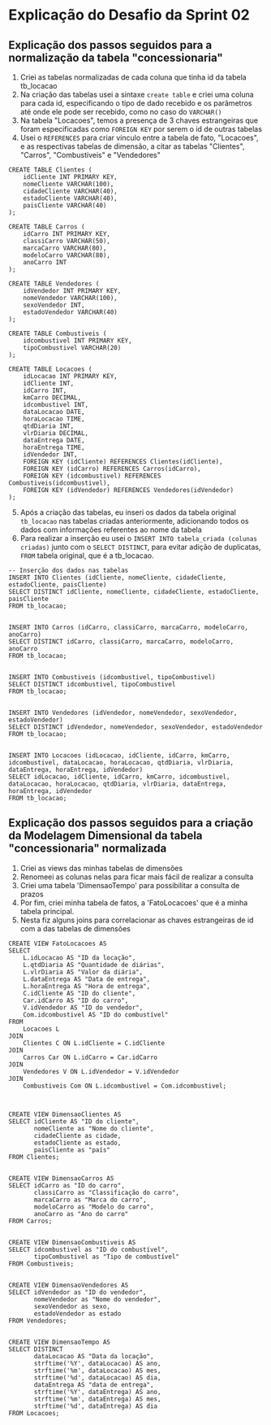 # Explicação do Desafio da Sprint 02 

## Explicação dos passos seguidos para a normalização da tabela "concessionaria"

1. Criei as tabelas normalizadas de cada coluna que tinha id da tabela tb_locacao
2. Na criação das tabelas usei a sintaxe `create table` e criei uma coluna para cada id, especificando o tipo de dado recebido e os parâmetros até onde ele pode ser recebido, como no caso do `VARCHAR()`
3. Na tabela "Locacoes", temos a presença de 3 chaves estrangeiras que foram especificadas como `FOREIGN KEY` por serem o id de outras tabelas
4. Usei o `REFERENCES` para criar vínculo entre a tabela de fato, "Locacoes", e as respectivas tabelas de dimensão, a citar as tabelas "Clientes", "Carros", "Combustiveis" e "Vendedores"


```
CREATE TABLE Clientes (
    idCliente INT PRIMARY KEY,
    nomeCliente VARCHAR(100),
    cidadeCliente VARCHAR(40),
    estadoCliente VARCHAR(40),
    paisCliente VARCHAR(40)
);

CREATE TABLE Carros (
    idCarro INT PRIMARY KEY,
    classiCarro VARCHAR(50),
    marcaCarro VARCHAR(80),
    modeloCarro VARCHAR(80),
    anoCarro INT
);

CREATE TABLE Vendedores (
    idVendedor INT PRIMARY KEY,
    nomeVendedor VARCHAR(100),
    sexoVendedor INT,
    estadoVendedor VARCHAR(40)
);

CREATE TABLE Combustiveis (
    idcombustivel INT PRIMARY KEY,
    tipoCombustivel VARCHAR(20)
);

CREATE TABLE Locacoes (
    idLocacao INT PRIMARY KEY,
    idCliente INT,
    idCarro INT,
    kmCarro DECIMAL,
    idcombustivel INT,
    dataLocacao DATE,
    horaLocacao TIME,
    qtdDiaria INT,
    vlrDiaria DECIMAL,
    dataEntrega DATE,
    horaEntrega TIME,
    idVendedor INT,
    FOREIGN KEY (idCliente) REFERENCES Clientes(idCliente),
    FOREIGN KEY (idCarro) REFERENCES Carros(idCarro),
    FOREIGN KEY (idcombustivel) REFERENCES Combustiveis(idcombustivel),
    FOREIGN KEY (idVendedor) REFERENCES Vendedores(idVendedor)
);

```
5. Após a criação das tabelas, eu inseri os dados da tabela original `tb_locacao` nas tabelas criadas anteriormente, adicionando todos os dados com informações referentes ao nome da tabela
6. Para realizar a inserção eu usei o `INSERT INTO tabela_criada (colunas criadas)` junto com o `SELECT DISTINCT`, para evitar adição de duplicatas, `FROM` tabela original, que é a tb_locacao.

```
-- Inserção dos dados nas tabelas
INSERT INTO Clientes (idCliente, nomeCliente, cidadeCliente, estadoCliente, paisCliente)
SELECT DISTINCT idCliente, nomeCliente, cidadeCliente, estadoCliente, paisCliente
FROM tb_locacao;


INSERT INTO Carros (idCarro, classiCarro, marcaCarro, modeloCarro, anoCarro)
SELECT DISTINCT idCarro, classiCarro, marcaCarro, modeloCarro, anoCarro
FROM tb_locacao;


INSERT INTO Combustiveis (idcombustivel, tipoCombustivel)
SELECT DISTINCT idcombustivel, tipoCombustivel
FROM tb_locacao;


INSERT INTO Vendedores (idVendedor, nomeVendedor, sexoVendedor, estadoVendedor)
SELECT DISTINCT idVendedor, nomeVendedor, sexoVendedor, estadoVendedor
FROM tb_locacao;


INSERT INTO Locacoes (idLocacao, idCliente, idCarro, kmCarro, idcombustivel, dataLocacao, horaLocacao, qtdDiaria, vlrDiaria, dataEntrega, horaEntrega, idVendedor)
SELECT idLocacao, idCliente, idCarro, kmCarro, idcombustivel, dataLocacao, horaLocacao, qtdDiaria, vlrDiaria, dataEntrega, horaEntrega, idVendedor
FROM tb_locacao;
```
## Explicação dos passos seguidos para a criação da Modelagem Dimensional da tabela "concessionaria" normalizada

1. Criei as views das minhas tabelas de dimensões
2. Renomeei as colunas nelas para ficar mais fácil de realizar a consulta
3. Criei uma tabela 'DimensaoTempo' para possibilitar a consulta de prazos
4. Por fim, criei minha tabela de fatos, a 'FatoLocacoes' que é a minha tabela principal.
5. Nesta fiz alguns joins para correlacionar as chaves estrangeiras de id com a das tabelas de dimensões 

```
CREATE VIEW FatoLocacoes AS
SELECT
    L.idLocacao AS "ID da locação",
    L.qtdDiaria AS "Quantidade de diárias",
    L.vlrDiaria AS "Valor da diária",
    L.dataEntrega AS "Data de entrega",
    L.horaEntrega AS "Hora de entrega",
    C.idCliente AS "ID do cliente",
    Car.idCarro AS "ID do carro",
    V.idVendedor AS "ID do vendedor",
    Com.idcombustivel AS "ID do combustível"
FROM
    Locacoes L               
JOIN
    Clientes C ON L.idCliente = C.idCliente        
JOIN
    Carros Car ON L.idCarro = Car.idCarro           
JOIN
    Vendedores V ON L.idVendedor = V.idVendedor    
JOIN
    Combustiveis Com ON L.idcombustivel = Com.idcombustivel; 


   
CREATE VIEW DimensaoClientes AS
SELECT idCliente AS "ID do cliente",
       nomeCliente as "Nome do cliente",
       cidadeCliente as cidade,
       estadoCliente as estado,
       paisCliente as "país"
FROM Clientes;


CREATE VIEW DimensaoCarros AS
SELECT idCarro as "ID do carro",
       classiCarro as "Classificação do carro",
       marcaCarro as "Marca do carro",
       modeloCarro as "Modelo do carro",
       anoCarro as "Ano do carro"
FROM Carros;


CREATE VIEW DimensaoCombustiveis AS
SELECT idcombustivel as "ID do combustível",
       tipoCombustivel as "Tipo de combustível"
FROM Combustiveis;


CREATE VIEW DimensaoVendedores AS
SELECT idVendedor as "ID do vendedor",
       nomeVendedor as "Nome do vendedor",
       sexoVendedor as sexo,
       estadoVendedor as estado
FROM Vendedores;


CREATE VIEW DimensaoTempo AS
SELECT DISTINCT
       dataLocacao AS "Data da locação",
       strftime('%Y', dataLocacao) AS ano,
       strftime('%m', dataLocacao) AS mes,
       strftime('%d', dataLocacao) AS dia,
       dataEntrega AS "data de entrega",
       strftime('%Y', dataEntrega) AS ano,
       strftime('%m', dataEntrega) AS mes,
       strftime('%d', dataEntrega) AS dia
FROM Locacoes;
```

